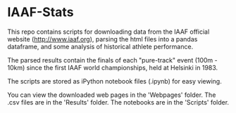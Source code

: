 # IAAF-Stats

This repo contains scripts for downloading data from the IAAF official website (http://www.iaaf.org), parsing the html files into a pandas dataframe, and some analysis of historical athlete performance.

The parsed results contain the finals of each "pure-track" event (100m - 10km) since the first IAAF world championships, held at Helsinki in 1983.

The scripts are stored as iPython notebook files (.ipynb) for easy viewing.

You can view the downloaded web pages in the 'Webpages' folder. The .csv files are in the 'Results' folder. The notebooks are in the 'Scripts' folder.